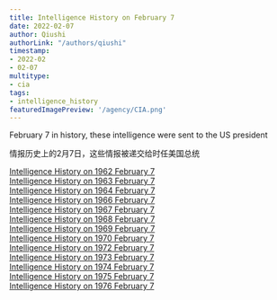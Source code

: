 ```yaml
---
title: Intelligence History on February 7
date: 2022-02-07
author: Qiushi 
authorLink: "/authors/qiushi"
timestamp: 
- 2022-02
- 02-07
multitype: 
- cia
tags: 
- intelligence_history
featuredImagePreview: '/agency/CIA.png'
---
```



February 7 in history, these intelligence were sent to the US president

情报历史上的2月7日，这些情报被递交给时任美国总统

<!--more-->







[Intelligence History on 1962 February 7](/dailybrief/1962-02-07)   
[Intelligence History on 1963 February 7](/dailybrief/1963-02-07)   
[Intelligence History on 1964 February 7](/dailybrief/1964-02-07)   
[Intelligence History on 1966 February 7](/dailybrief/1966-02-07)   
[Intelligence History on 1967 February 7](/dailybrief/1967-02-07)   
[Intelligence History on 1968 February 7](/dailybrief/1968-02-07)   
[Intelligence History on 1969 February 7](/dailybrief/1969-02-07)   
[Intelligence History on 1970 February 7](/dailybrief/1970-02-07)   
[Intelligence History on 1972 February 7](/dailybrief/1972-02-07)   
[Intelligence History on 1973 February 7](/dailybrief/1973-02-07)   
[Intelligence History on 1974 February 7](/dailybrief/1974-02-07)   
[Intelligence History on 1975 February 7](/dailybrief/1975-02-07)   
[Intelligence History on 1976 February 7](/dailybrief/1976-02-07)   
